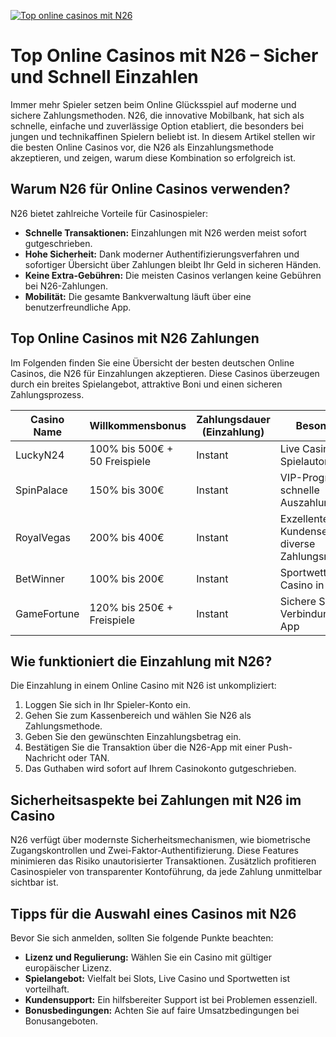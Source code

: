 [![Top online casinos mit N26](https://123-caf.pages.dev/gitsignup.png)](https://vrmoo.ru/Bt82HjjY)

<h1>Top Online Casinos mit N26 – Sicher und Schnell Einzahlen</h1> <p>Immer mehr Spieler setzen beim Online Glücksspiel auf moderne und sichere Zahlungsmethoden. N26, die innovative Mobilbank, hat sich als schnelle, einfache und zuverlässige Option etabliert, die besonders bei jungen und technikaffinen Spielern beliebt ist. In diesem Artikel stellen wir die besten Online Casinos vor, die N26 als Einzahlungsmethode akzeptieren, und zeigen, warum diese Kombination so erfolgreich ist.</p>  <h2>Warum N26 für Online Casinos verwenden?</h2> <p>N26 bietet zahlreiche Vorteile für Casinospieler:</p> <ul>   <li><strong>Schnelle Transaktionen:</strong> Einzahlungen mit N26 werden meist sofort gutgeschrieben.</li>   <li><strong>Hohe Sicherheit:</strong> Dank moderner Authentifizierungsverfahren und sofortiger Übersicht über Zahlungen bleibt Ihr Geld in sicheren Händen.</li>   <li><strong>Keine Extra-Gebühren:</strong> Die meisten Casinos verlangen keine Gebühren bei N26-Zahlungen.</li>   <li><strong>Mobilität:</strong> Die gesamte Bankverwaltung läuft über eine benutzerfreundliche App.</li> </ul>  <h2>Top Online Casinos mit N26 Zahlungen</h2> <p>Im Folgenden finden Sie eine Übersicht der besten deutschen Online Casinos, die N26 für Einzahlungen akzeptieren. Diese Casinos überzeugen durch ein breites Spielangebot, attraktive Boni und einen sicheren Zahlungsprozess.</p>  <table>   <thead>     <tr>       <th>Casino Name</th>       <th>Willkommensbonus</th>       <th>Zahlungsdauer (Einzahlung)</th>       <th>Besonderheiten</th>     </tr>   </thead>   <tbody>     <tr>       <td>LuckyN24</td>       <td>100% bis 500€ + 50 Freispiele</td>       <td>Instant</td>       <td>Live Casino, großer Spielautomatenbereich</td>     </tr>     <tr>       <td>SpinPalace</td>       <td>150% bis 300€</td>       <td>Instant</td>       <td>VIP-Programm, schnelle Auszahlungen</td>     </tr>     <tr>       <td>RoyalVegas</td>       <td>200% bis 400€</td>       <td>Instant</td>       <td>Exzellenter Kundenservice, diverse Zahlungsmethoden</td>     </tr>     <tr>       <td>BetWinner</td>       <td>100% bis 200€</td>       <td>Instant</td>       <td>Sportwetten und Casino in einem</td>     </tr>     <tr>       <td>GameFortune</td>       <td>120% bis 250€ + Freispiele</td>       <td>Instant</td>       <td>Sichere SSL-Verbindung, mobile App</td>     </tr>   </tbody> </table>  <h2>Wie funktioniert die Einzahlung mit N26?</h2> <p>Die Einzahlung in einem Online Casino mit N26 ist unkompliziert:</p> <ol>   <li>Loggen Sie sich in Ihr Spieler-Konto ein.</li>   <li>Gehen Sie zum Kassenbereich und wählen Sie N26 als Zahlungsmethode.</li>   <li>Geben Sie den gewünschten Einzahlungsbetrag ein.</li>   <li>Bestätigen Sie die Transaktion über die N26-App mit einer Push-Nachricht oder TAN.</li>   <li>Das Guthaben wird sofort auf Ihrem Casinokonto gutgeschrieben.</li> </ol>  <h2>Sicherheitsaspekte bei Zahlungen mit N26 im Casino</h2> <p>N26 verfügt über modernste Sicherheitsmechanismen, wie biometrische Zugangskontrollen und Zwei-Faktor-Authentifizierung. Diese Features minimieren das Risiko unautorisierter Transaktionen. Zusätzlich profitieren Casinospieler von transparenter Kontoführung, da jede Zahlung unmittelbar sichtbar ist.</p>  <h2>Tipps für die Auswahl eines Casinos mit N26</h2> <p>Bevor Sie sich anmelden, sollten Sie folgende Punkte beachten:</p> <ul>   <li><strong>Lizenz und Regulierung:</strong> Wählen Sie ein Casino mit gültiger europäischer Lizenz.</li>   <li><strong>Spielangebot:</strong> Vielfalt bei Slots, Live Casino und Sportwetten ist vorteilhaft.</li>   <li><strong>Kundensupport:</strong> Ein hilfsbereiter Support ist bei Problemen essenziell.</li>   <li><strong>Bonusbedingungen:</strong> Achten Sie auf faire Umsatzbedingungen bei Bonusangeboten.</li> </ul>